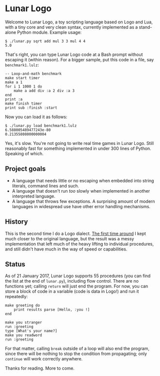 Lunar Logo
==========


Welcome to Lunar Logo, a toy scripting language based on Logo and Lua, with a tiny core and very clean syntax, currently implemented as a stand-alone Python module. Example usage:

	$ ./lunar.py sqrt add mul 3 3 mul 4 4
	5.0

That's right, you can type Lunar Logo code at a Bash prompt without escaping it (within reason). For a bigger sample, put this code in a file, say `benchmark1.lulz`:

	-- Loop-and-math benchmark
	make start timer
	make a 1
	for i 1 1000 1 do
		make a add div :a 2 div :a 3
	end
	print :a
	make finish timer
	print sub :finish :start

Now you can load it as follows:

	$ ./lunar.py load benchmark1.lulz
	6.588005489477243e-80
	0.21355808000000004

Yes, it's slow. You're not going to write real time games in Lunar Logo. Still reasonably fast for something implemented in under 300 lines of Python. Speaking of which.

Project goals
-------------

- A language that needs little or no escaping when embedded into string literals, command lines and such.
- A language that doesn't run *too* slowly when implemented in another interpreted language.
- A language that throws few exceptions. A surprising amount of modern languages in widespread use have other error handling mechanisms.

History
-------

This is the second time I do a Logo dialect. [The first time around][ll] I kept much closer to the original language, but the result was a messy implementation that left much of the heavy lifting to individual procedures, and still didn't have much in the way of speed or capabilities.

[ll]: http://felixplesoianu.github.io/little-logo/

Status
------

As of 21 January 2017, Lunar Logo supports 55 procedures (you can find the list at the end of `lunar.py`), including flow control. There are no functions yet; calling `return` will just end the program. For now, you can store a block of code in a variable (code is data in Logo!) and run it repeatedly:

	make greeting do
		print results parse [Hello, :you !]
	end

	make you stranger
	run :greeting
	type [What's your name?]
	make you readword
	run :greeting

For that matter, calling `break` outside of a loop will also end the program, since there will be nothing to stop the condition from propagating; only `continue` will work correctly anywhere.

Thanks for reading. More to come.
